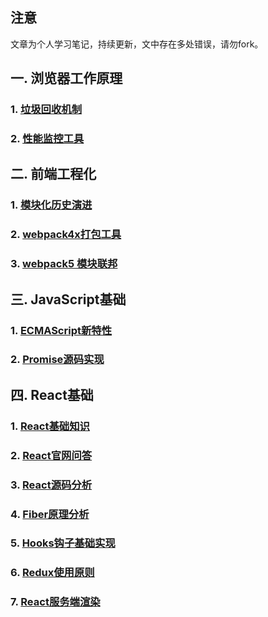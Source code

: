 ## 注意

文章为个人学习笔记，持续更新，文中存在多处错误，请勿fork。


## 一. 浏览器工作原理

### 1. [垃圾回收机制](/浏览器工作原理/垃圾回收机制.md)
### 2. [性能监控工具](/浏览器工作原理/性能监控工具.md)

## 二. 前端工程化

### 1. [模块化历史演进](/前端工程化/模块化历史演进.md)
### 2. [webpack4x打包工具](/前端工程化/webpack4x打包工具.md)
### 3. [webpack5 模块联邦](/前端工程化/webpack5模块联邦.md)

## 三. JavaScript基础

### 1. [ECMAScript新特性](/JavaScript/ECMAScript新特性.md)
### 2. [Promise源码实现](/JavaScript/Promise源码实现.md)

## 四. React基础

### 1. [React基础知识](/React/React基础知识.md)
### 2. [React官网问答](/React/React官网问答.md)
### 3. [React源码分析](/React/React源码分析.md)
### 4. [Fiber原理分析](/React/Fiber原理分析.md)
### 5. [Hooks钩子基础实现](/React/Hooks钩子基础实现.md)
### 6. [Redux使用原则](/React/Redux使用原则.md)
### 7. [React服务端渲染](/React/React服务端渲染.md)
